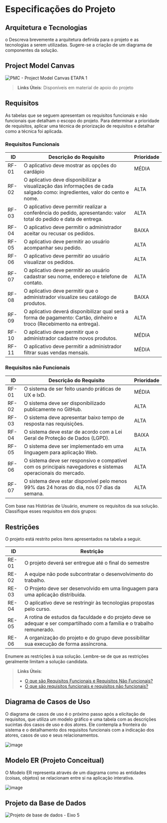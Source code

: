 # Especificações do Projeto

## Arquitetura e Tecnologias

o Descreva brevemente a arquitetura definida para o projeto e as tecnologias a serem utilizadas. Sugere-se a criação de um diagrama de componentes da solução.

## Project Model Canvas

![PMC - Project Model Canvas ETAPA 1](https://github.com/ICEI-PUC-Minas-PMV-ADS/pmv-ads-2023-2-e5-proj-empext-t1-pmv-ads-2023-2-e5-proj-salgados-meire/assets/90854853/568a26ec-6a49-491c-a6e6-b5ed0c1943cc)

> **Links Úteis**:
> Disponíveis em material de apoio do projeto

## Requisitos

As tabelas que se seguem apresentam os requisitos funcionais e não funcionais que detalham o escopo do projeto. Para determinar a prioridade de requisitos, aplicar uma técnica de priorização de requisitos e detalhar como a técnica foi aplicada.

### Requisitos Funcionais

| ID    | Descrição do Requisito                                                                                                     | Prioridade |
| ----- | -------------------------------------------------------------------------------------------------------------------------- | ---------- |
| RF-01 | O aplicativo deve mostrar as opções do cardápio                                                                            | MÉDIA      |
| RF-02 | O aplicativo deve disponibilizar a visualização das informações de cada salgado como: ingredientes, valor do cento e nome. | ALTA       |
| RF-03 | O aplicativo deve permitir realizar a conferência do pedido, apresentando: valor total do pedido e data de entrega.        | ALTA       |
| RF-04 | O aplicativo deve permitir o administrador aceitar ou recusar os pedidos.                                                  | BAIXA      |
| RF-05 | O aplicativo deve permitir ao usuário acompanhar seu pedido.                                                               | ALTA       |
| RF-06 | O aplicativo deve permitir ao usuário visualizar os pedidos.                                                               | ALTA       |
| RF-07 | O aplicativo deve permitir ao usuário cadastrar seu nome, endereço e telefone de contato.                                  | ALTA       |
| RF-08 | O aplicativo deve permitir que o administrador visualize seu catálogo de produtos.                                         | BAIXA      |
| RF-09 | O aplicativo deverá disponibilizar qual será a forma de pagamento: Cartão, dinheiro e troco (Recebimento na entrega).      | ALTA       |
| RF-10 | O aplicativo deve permitir que o administrador cadastre novos produtos.                                                    | MÉDIA      |
| RF-11 | O aplicativo deve permitir a administrador filtrar suas vendas mensais.                                                    | MÉDIA      |

### Requisitos não Funcionais

| ID    | Descrição do Requisito                                                                                       | Prioridade |
| ----- | ------------------------------------------------------------------------------------------------------------ | ---------- |
| RF-01 | O sistema de ser feito usando práticas de UX e IxD.                                                          | MÉDIA      |
| RF-02 | O sistema deve ser disponibilizado publicamente no GitHub.                                                   | ALTA       |
| RF-03 | O sistema deve apresentar baixo tempo de resposta nas requisições.                                           | ALTA       |
| RF-04 | O sistema deve estar de acordo com a Lei Geral de Proteção de Dados (LGPD).                                  | BAIXA      |
| RF-05 | O sistema deve ser implementado em uma linguagem para aplicação Web.                                         | ALTA       |
| RF-06 | O sistema deve ser responsivo e compatível com os principais navegadores e sistemas operacionais do mercado. | ALTA       |
| RF-07 | O sistema deve estar disponível pelo menos 99% das 24 horas do dia, nos 07 dias da semana.                   | ALTA       |

Com base nas Histórias de Usuário, enumere os requisitos da sua solução. Classifique esses requisitos em dois grupos:

## Restrições

O projeto está restrito pelos itens apresentados na tabela a seguir.

| ID    | Restrição                                                                                                                |
| ----- | ------------------------------------------------------------------------------------------------------------------------ |
| RE-01 | O projeto deverá ser entregue até o final do semestre                                                                    |
| RE-02 | A equipe não pode subcontratar o desenvolvimento do trabalho.                                                            |
| RE-03 | O Projeto deve ser desenvolvido em uma linguagem para uma aplicação distribuída.                                         |
| RE-04 | O aplicativo deve se restringir às tecnologias propostas pelo curso.                                                     |
| RE-05 | A rotina de estudos da faculdade e do projeto deve se adequar e ser compartilhado com a família e o trabalho remunerado. |
| RE-06 | A organização do projeto e do grupo deve possibilitar sua execução de forma assíncrona.                                  |

Enumere as restrições à sua solução. Lembre-se de que as restrições geralmente limitam a solução candidata.

> **Links Úteis**:
>
> - [O que são Requisitos Funcionais e Requisitos Não Funcionais?](https://codificar.com.br/requisitos-funcionais-nao-funcionais/)
> - [O que são requisitos funcionais e requisitos não funcionais?](https://analisederequisitos.com.br/requisitos-funcionais-e-requisitos-nao-funcionais-o-que-sao/)

## Diagrama de Casos de Uso

O diagrama de casos de uso é o próximo passo após a elicitação de requisitos, que utiliza um modelo gráfico e uma tabela com as descrições sucintas dos casos de uso e dos atores. Ele contempla a fronteira do sistema e o detalhamento dos requisitos funcionais com a indicação dos atores, casos de uso e seus relacionamentos.

![image](https://github.com/ICEI-PUC-Minas-PMV-ADS/pmv-ads-2023-2-e5-proj-empext-t1-pmv-ads-2023-2-e5-proj-salgados-meire/assets/91296105/b2d51a57-72aa-412a-82e1-c0b02e386059)

## Modelo ER (Projeto Conceitual)

O Modelo ER representa através de um diagrama como as entidades (coisas, objetos) se relacionam entre si na aplicação interativa.

![image](https://github.com/ICEI-PUC-Minas-PMV-ADS/pmv-ads-2023-2-e5-proj-empext-t1-pmv-ads-2023-2-e5-proj-salgados-meire/assets/91296105/13b7a9a4-6c08-45f6-92f7-7b90d375ff3e)

## Projeto da Base de Dados

![Projeto de base de dados - Eixo 5](https://github.com/ICEI-PUC-Minas-PMV-ADS/pmv-ads-2023-2-e5-proj-empext-t1-pmv-ads-2023-2-e5-proj-salgados-meire/assets/89323922/07515beb-89ae-4f71-b20c-e7894b90739b)
